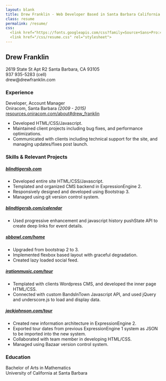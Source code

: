 ```yaml
---
layout: blank
title: Drew Franklin - Web Developer Based in Santa Barbara California
class: resume
permalink: /resume/
css:
  <link href="https://fonts.googleapis.com/css?family=Source+Sans+Pro:400,600,700,400italic" rel="stylesheet">
  <link href="/css/resume.css" rel="stylesheet">
---
```

Drew Franklin
-------------
<p class="text-center">2619 State St Apt R2 Santa Barbara, CA 93105<br>
937 935-5283 (cell)<br>
drew@drewfranklin.com<br></p>

### Experience
Developer, Account Manager  
Oniracom, Santa Barbara _(2009 - 2015)_  
[resources.oniracom.com/about#drew_franklin](http://resources.oniracom.com/about#drew_franklin)  

- Developed HTML/CSS/Javascript.
- Maintained client projects including bug fixes, and performance optimizations.
- Communicated with clients including technical support for the site, and managing updates/fixes post launch.

### Skills & Relevant Projects

##### [blindtigersb.com](http://blindtigersb.com)
- Developed entire site HTML/CSS/Javascript.
- Templated and organized CMS backend in ExpressionEngine 2.
- Responsively designed and developed using Bootstrap 3.
- Managed using git version control system.

##### [blindtigersb.com/calendar](http://blindtigersb.com/calendar)
- Used progressive enhancement and javascript history pushState API to create deep links for event details.

##### [sbbowl.com/home](http://sbbowl.com/home)
- Upgraded from bootstrap 2 to 3.
- Implemented flexbox based layout with graceful degradation.
- Created lazy loaded social feed.

##### [irationmusic.com/tour](http://irationmusic.com/tour)
- Templated with clients Wordpress CMS, and developed the inner page HTML/CSS.
- Connected with custom BandsInTown Javascript API, and used jQuery and underscore.js to load and display data.

##### [jackjohnson.com/tour](http://jackjohnson.com/tour)
- Created new information architecture in ExpressionEngine 2.
- Exported tour dates from previous ExpressionEngine 1 system as JSON to be imported into the new system.
- Collaborated with team member in developing HTML/CSS.
- Managed using Bazaar version control system.

### Education
Bachelor of Arts in Mathematics  
University of California at Santa Barbara
